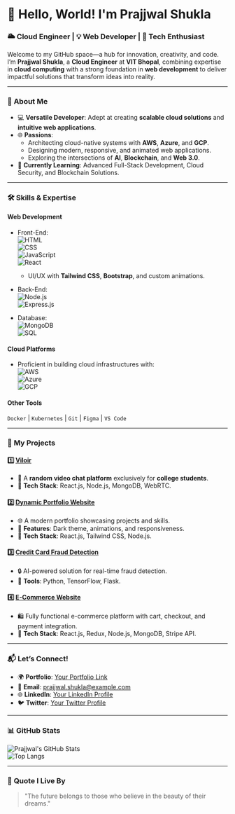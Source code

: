 # 👋 Hello, World! I'm **Prajjwal Shukla**  
### 🌥️ Cloud Engineer | 💡 Web Developer | 🌟 Tech Enthusiast  

Welcome to my GitHub space—a hub for innovation, creativity, and code. I’m **Prajjwal Shukla**, a **Cloud Engineer** at **VIT Bhopal**, combining expertise in **cloud computing** with a strong foundation in **web development** to deliver impactful solutions that transform ideas into reality.  

---

### 🚀 **About Me**  
- 💻 **Versatile Developer**: Adept at creating **scalable cloud solutions** and **intuitive web applications**.  
- 🌐 **Passions**:  
  - Architecting cloud-native systems with **AWS**, **Azure**, and **GCP**.  
  - Designing modern, responsive, and animated web applications.  
  - Exploring the intersections of **AI**, **Blockchain**, and **Web 3.0**.  
- 📖 **Currently Learning**: Advanced Full-Stack Development, Cloud Security, and Blockchain Solutions.  

---

### 🛠️ **Skills & Expertise**  
#### **Web Development**  
- Front-End:  
  ![HTML](https://img.shields.io/badge/HTML-%23E34F26.svg?style=flat&logo=html5&logoColor=white)  
  ![CSS](https://img.shields.io/badge/CSS-%231572B6.svg?style=flat&logo=css3&logoColor=white)  
  ![JavaScript](https://img.shields.io/badge/JavaScript-%23F7DF1E.svg?style=flat&logo=javascript&logoColor=black)  
  ![React](https://img.shields.io/badge/React-%2361DAFB.svg?style=flat&logo=react&logoColor=black)  
  - UI/UX with **Tailwind CSS**, **Bootstrap**, and custom animations.  

- Back-End:  
  ![Node.js](https://img.shields.io/badge/Node.js-%23339933.svg?style=flat&logo=node.js&logoColor=white)  
  ![Express.js](https://img.shields.io/badge/Express.js-%23000000.svg?style=flat&logo=express&logoColor=white)  

- Database:  
  ![MongoDB](https://img.shields.io/badge/MongoDB-%2347A248.svg?style=flat&logo=mongodb&logoColor=white)  
  ![SQL](https://img.shields.io/badge/SQL-%2300758F.svg?style=flat&logo=postgresql&logoColor=white)  

#### **Cloud Platforms**  
- Proficient in building cloud infrastructures with:  
  ![AWS](https://img.shields.io/badge/AWS-%23FF9900.svg?style=flat&logo=amazon-aws&logoColor=white)  
  ![Azure](https://img.shields.io/badge/Azure-%230072C6.svg?style=flat&logo=microsoft-azure&logoColor=white)  
  ![GCP](https://img.shields.io/badge/GCP-%234285F4.svg?style=flat&logo=google-cloud&logoColor=white)  

#### **Other Tools**  
  `Docker` | `Kubernetes` | `Git` | `Figma` | `VS Code`  

---

### 🌟 **My Projects**  
#### 1️⃣ [**Viloir**](https://viloir.web.app/index.html)  
- 🎥 A **random video chat platform** exclusively for **college students**.  
- 🌟 **Tech Stack**: React.js, Node.js, MongoDB, WebRTC.  

#### 2️⃣ [**Dynamic Portfolio Website**](#)  
- 🌐 A modern portfolio showcasing projects and skills.  
- 🌟 **Features**: Dark theme, animations, and responsiveness.  
- 🔧 **Tech Stack**: React.js, Tailwind CSS, Node.js.  

#### 3️⃣ [**Credit Card Fraud Detection**](#)  
- 🔒 AI-powered solution for real-time fraud detection.  
- 🌟 **Tools**: Python, TensorFlow, Flask.  

#### 4️⃣ [**E-Commerce Website**](#)  
- 🛍️ Fully functional e-commerce platform with cart, checkout, and payment integration.  
- 🌟 **Tech Stack**: React.js, Redux, Node.js, MongoDB, Stripe API.  

---

### 📬 **Let’s Connect!**  
- 🌍 **Portfolio**: [Your Portfolio Link](#)  
- 💌 **Email**: prajjwal.shukla@example.com  
- 🌐 **LinkedIn**: [Your LinkedIn Profile](#)  
- 🐦 **Twitter**: [Your Twitter Profile](#)  

---

### 📊 **GitHub Stats**  
![Prajjwal's GitHub Stats](https://github-readme-stats.vercel.app/api?username=PrajjwalShukla&show_icons=true&theme=radical)  
![Top Langs](https://github-readme-stats.vercel.app/api/top-langs/?username=PrajjwalShukla&layout=compact&theme=radical)  

---

### 🌟 **Quote I Live By**  
> "The future belongs to those who believe in the beauty of their dreams."  
